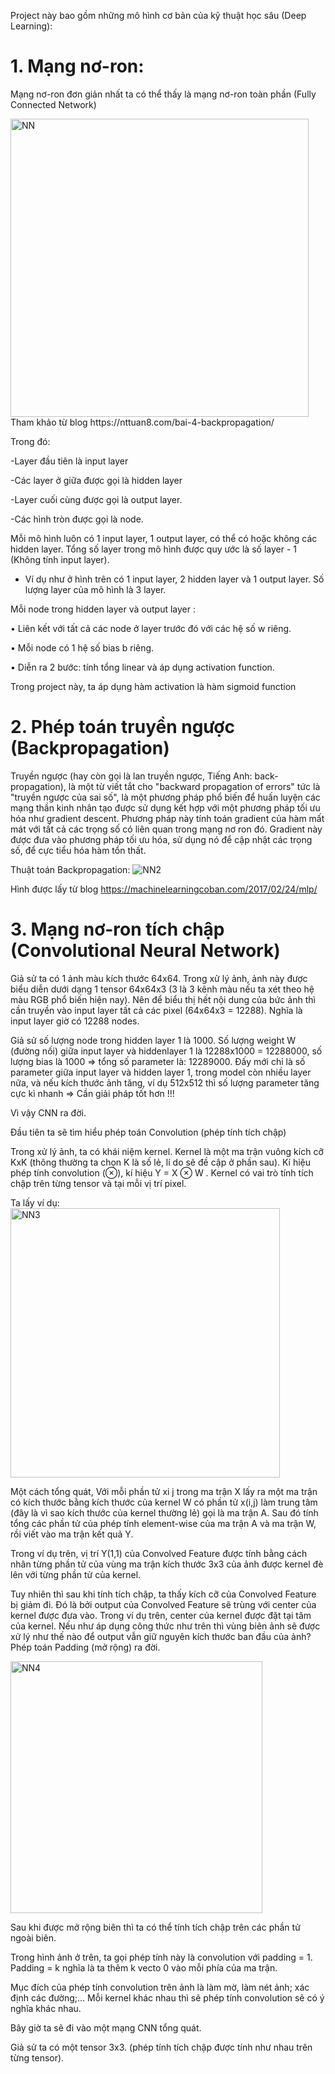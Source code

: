 
Project này bao gồm những mô hình cơ bản của kỹ thuật học sâu (Deep Learning):
# 1. Mạng nơ-ron:
Mạng nơ-ron đơn giản nhất ta có thể thấy là mạng nơ-ron toàn phần (Fully Connected Network)

<img width="477" alt="NN" src="https://user-images.githubusercontent.com/51883796/77663506-b5e70e80-6faf-11ea-963e-2703dfa237c6.PNG">
Tham khảo từ blog https://nttuan8.com/bai-4-backpropagation/

Trong đó: 

-Layer đầu tiên là input layer

-Các layer ở giữa được gọi là hidden layer

-Layer cuối cùng được gọi là output layer.

-Các hình tròn được gọi là node.

Mỗi mô hình luôn có 1 input layer, 1 output layer, có thể có hoặc không các hidden layer. Tổng số
layer trong mô hình được quy ước là số layer - 1 (Không tính input layer).

* Ví dụ như ở hình trên có 1 input layer, 2 hidden layer và 1 output layer. Số lượng layer của
mô hình là 3 layer.

Mỗi node trong hidden layer và output layer :

• Liên kết với tất cả các node ở layer trước đó với các hệ số w riêng.

• Mỗi node có 1 hệ số bias b riêng.

• Diễn ra 2 bước: tính tổng linear và áp dụng activation function.

Trong project này, ta áp dụng hàm activation là hàm sigmoid function

# 2. Phép toán truyền ngược (Backpropagation)

Truyền ngược (hay còn gọi là lan truyền ngược, Tiếng Anh: back-propagation), là một từ viết tắt cho "backward propagation of errors" tức là "truyền ngược của sai số", là một phương pháp phổ biến để huấn luyện các mạng thần kinh nhân tạo được sử dụng kết hợp với một phương pháp tối ưu hóa như gradient descent. Phương pháp này tính toán gradient của hàm mất mát với tất cả các trọng số có liên quan trong mạng nơ ron đó. Gradient này được đưa vào phương pháp tối ưu hóa, sử dụng nó để cập nhật các trọng số, để cực tiểu hóa hàm tổn thất.

Thuật toán Backpropagation:
![NN2](https://user-images.githubusercontent.com/51883796/77666853-0ceee280-6fb4-11ea-9c54-427067a73953.jpg)

Hình được lấy từ blog https://machinelearningcoban.com/2017/02/24/mlp/

# 3. Mạng nơ-ron tích chập (Convolutional Neural Network)

Giả sử ta có 1 ảnh màu kích thước 64x64. Trong xử lý ảnh, ảnh này được biểu diễn dưới dạng 1 tensor 64x64x3 (3 là 3 kênh màu nếu ta xét theo hệ màu RGB phổ biến hiện nay). Nên để biểu thị hết nội dung của bức ảnh thì cần truyền vào input layer tất cả các pixel (64x64x3 = 12288). Nghĩa là input layer giờ có 12288 nodes.

Giả sử số lượng node trong hidden layer 1 là 1000. Số lượng weight W (đường nối) giữa input layer và hiddenlayer 1 là 12288x1000 = 12288000, số lượng bias là 1000 => tổng số parameter là: 12289000. Đấy mới chỉ là số parameter giữa input layer và hidden layer 1, trong model còn nhiều layer nữa, và nếu kích thước ảnh tăng, ví dụ 512x512 thì số lượng parameter tăng cực kì nhanh => Cần giải pháp tốt hơn !!!

Vì vậy CNN ra đời. 

Đầu tiên ta sẽ tìm hiểu phép toán Convolution (phép tính tích chập)

Trong xử lý ảnh, ta có khái niệm kernel. Kernel là một ma trận vuông kích cỡ KxK (thông thường ta chọn K là số lẻ, lí do sẽ đề cập ở phần sau). Kí hiệu phép tính convolution (⊗), kí hiệu Y = X ⊗ W . Kernel có vai trò tính tích chập trên từng tensor và tại mỗi vị trí pixel. 

Ta lấy ví dụ: 
<img width="431" alt="NN3" src="https://user-images.githubusercontent.com/51883796/77851457-787abf00-7203-11ea-9f9c-78519930ef8e.PNG">

Một cách tổng quát, Với mỗi phần tử xi j trong ma trận X lấy ra một ma trận có kích thước bằng kích thước của kernel W có phần tử x(i,j) làm trung tâm (đây là vì sao kích thước của kernel thường lẻ) gọi là ma trận A. Sau đó tính tổng các phần tử của phép tính element-wise của ma trận A và ma trận W, rồi viết vào ma trận kết quả Y. 

Trong ví dụ trên, vị trí Y(1,1) của Convolved Feature được tính bằng cách nhân từng phần tử của vùng ma trận kích thước 3x3 của ảnh được kernel đè lên với từng phần tử của kernel. 

Tuy nhiên thì sau khi tính tích chập, ta thấy kích cỡ của Convolved Feature bị giảm đi. Đó là bởi output của Convolved Feature sẽ trùng với center của kernel được đưa vào. Trong ví dụ trên, center của kernel được đặt tại tâm của kernel. Nếu như áp dụng công thức như trên thì vùng biên ảnh sẽ được xử lý như thế nào để output vẫn giữ nguyên kích thước ban đầu của ảnh? Phép toán Padding (mở rộng) ra đời. 

<img width="403" alt="NN4" src="https://user-images.githubusercontent.com/51883796/77851949-28512c00-7206-11ea-8b28-33150f0e69c1.PNG">

Sau khi được mở rộng biên thì ta có thể tính tích chập trên các phần tử ngoài biên.

Trong hình ảnh ở trên, ta gọi phép tính này là convolution với padding = 1. Padding = k nghĩa là ta thêm k vecto 0 vào mỗi phía của ma trận.

Mục đích của phép tính convolution trên ảnh là làm mờ, làm nét ảnh; xác định các đường;... Mỗi kernel khác nhau thì sẽ phép tính convolution sẽ có ý nghĩa khác nhau.

Bây giờ ta sẽ đi vào một mạng CNN tổng quát.

Giả sử ta có một tensor 3x3. (phép tính tích chập được tính như nhau trên từng tensor).

